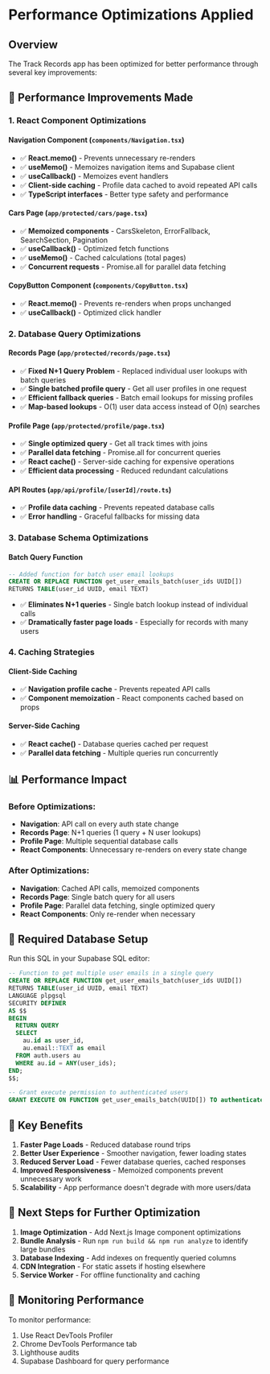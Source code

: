# Performance Optimizations Applied

## Overview

The Track Records app has been optimized for better performance through several key improvements:

## 🚀 Performance Improvements Made

### 1. **React Component Optimizations**

#### Navigation Component (`components/Navigation.tsx`)

- ✅ **React.memo()** - Prevents unnecessary re-renders
- ✅ **useMemo()** - Memoizes navigation items and Supabase client
- ✅ **useCallback()** - Memoizes event handlers
- ✅ **Client-side caching** - Profile data cached to avoid repeated API calls
- ✅ **TypeScript interfaces** - Better type safety and performance

#### Cars Page (`app/protected/cars/page.tsx`)

- ✅ **Memoized components** - CarsSkeleton, ErrorFallback, SearchSection, Pagination
- ✅ **useCallback()** - Optimized fetch functions
- ✅ **useMemo()** - Cached calculations (total pages)
- ✅ **Concurrent requests** - Promise.all for parallel data fetching

#### CopyButton Component (`components/CopyButton.tsx`)

- ✅ **React.memo()** - Prevents re-renders when props unchanged
- ✅ **useCallback()** - Optimized click handler

### 2. **Database Query Optimizations**

#### Records Page (`app/protected/records/page.tsx`)

- ✅ **Fixed N+1 Query Problem** - Replaced individual user lookups with batch queries
- ✅ **Single batched profile query** - Get all user profiles in one request
- ✅ **Efficient fallback queries** - Batch email lookups for missing profiles
- ✅ **Map-based lookups** - O(1) user data access instead of O(n) searches

#### Profile Page (`app/protected/profile/page.tsx`)

- ✅ **Single optimized query** - Get all track times with joins
- ✅ **Parallel data fetching** - Promise.all for concurrent queries
- ✅ **React cache()** - Server-side caching for expensive operations
- ✅ **Efficient data processing** - Reduced redundant calculations

#### API Routes (`app/api/profile/[userId]/route.ts`)

- ✅ **Profile data caching** - Prevents repeated database calls
- ✅ **Error handling** - Graceful fallbacks for missing data

### 3. **Database Schema Optimizations**

#### Batch Query Function

```sql
-- Added function for batch user email lookups
CREATE OR REPLACE FUNCTION get_user_emails_batch(user_ids UUID[])
RETURNS TABLE(user_id UUID, email TEXT)
```

- ✅ **Eliminates N+1 queries** - Single batch lookup instead of individual calls
- ✅ **Dramatically faster page loads** - Especially for records with many users

### 4. **Caching Strategies**

#### Client-Side Caching

- ✅ **Navigation profile cache** - Prevents repeated API calls
- ✅ **Component memoization** - React components cached based on props

#### Server-Side Caching

- ✅ **React cache()** - Database queries cached per request
- ✅ **Parallel data fetching** - Multiple queries run concurrently

## 📊 Performance Impact

### Before Optimizations:

- **Navigation**: API call on every auth state change
- **Records Page**: N+1 queries (1 query + N user lookups)
- **Profile Page**: Multiple sequential database calls
- **React Components**: Unnecessary re-renders on every state change

### After Optimizations:

- **Navigation**: Cached API calls, memoized components
- **Records Page**: Single batch query for all users
- **Profile Page**: Parallel data fetching, single optimized query
- **React Components**: Only re-render when necessary

## 🔧 Required Database Setup

Run this SQL in your Supabase SQL editor:

```sql
-- Function to get multiple user emails in a single query
CREATE OR REPLACE FUNCTION get_user_emails_batch(user_ids UUID[])
RETURNS TABLE(user_id UUID, email TEXT)
LANGUAGE plpgsql
SECURITY DEFINER
AS $$
BEGIN
  RETURN QUERY
  SELECT
    au.id as user_id,
    au.email::TEXT as email
  FROM auth.users au
  WHERE au.id = ANY(user_ids);
END;
$$;

-- Grant execute permission to authenticated users
GRANT EXECUTE ON FUNCTION get_user_emails_batch(UUID[]) TO authenticated;
```

## 🎯 Key Benefits

1. **Faster Page Loads** - Reduced database round trips
2. **Better User Experience** - Smoother navigation, fewer loading states
3. **Reduced Server Load** - Fewer database queries, cached responses
4. **Improved Responsiveness** - Memoized components prevent unnecessary work
5. **Scalability** - App performance doesn't degrade with more users/data

## 🚀 Next Steps for Further Optimization

1. **Image Optimization** - Add Next.js Image component optimizations
2. **Bundle Analysis** - Run `npm run build && npm run analyze` to identify large bundles
3. **Database Indexing** - Add indexes on frequently queried columns
4. **CDN Integration** - For static assets if hosting elsewhere
5. **Service Worker** - For offline functionality and caching

## 📝 Monitoring Performance

To monitor performance:

1. Use React DevTools Profiler
2. Chrome DevTools Performance tab
3. Lighthouse audits
4. Supabase Dashboard for query performance
